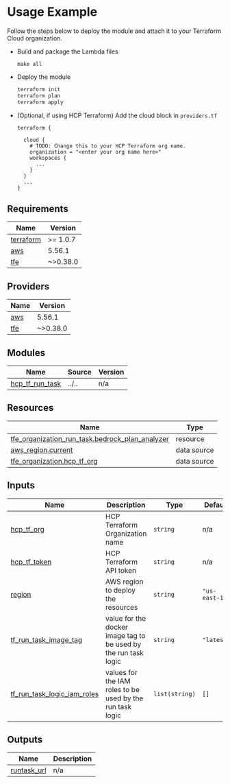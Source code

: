 <!-- BEGIN_TF_DOCS -->
# Usage Example

Follow the steps below to deploy the module and attach it to your Terraform Cloud organization.

* Build and package the Lambda files

  ```
  make all
  ```

* Deploy the module

  ```bash
  terraform init
  terraform plan
  terraform apply
  ```

* (Optional, if using HCP Terraform) Add the cloud block in `providers.tf`

  ```hcl
  terraform {

    cloud {
      # TODO: Change this to your HCP Terraform org name.
      organization = "<enter your org name here>"
      workspaces {
        ...
      }
    }
    ...
  }
  ```

## Requirements

| Name | Version |
|------|---------|
| <a name="requirement_terraform"></a> [terraform](#requirement\_terraform) | >= 1.0.7 |
| <a name="requirement_aws"></a> [aws](#requirement\_aws) | 5.56.1 |
| <a name="requirement_tfe"></a> [tfe](#requirement\_tfe) | ~>0.38.0 |

## Providers

| Name | Version |
|------|---------|
| <a name="provider_aws"></a> [aws](#provider\_aws) | 5.56.1 |
| <a name="provider_tfe"></a> [tfe](#provider\_tfe) | ~>0.38.0 |

## Modules

| Name | Source | Version |
|------|--------|---------|
| <a name="module_hcp_tf_run_task"></a> [hcp\_tf\_run\_task](#module\_hcp\_tf\_run\_task) | ../.. | n/a |

## Resources

| Name | Type |
|------|------|
| [tfe_organization_run_task.bedrock_plan_analyzer](https://registry.terraform.io/providers/hashicorp/tfe/latest/docs/resources/organization_run_task) | resource |
| [aws_region.current](https://registry.terraform.io/providers/hashicorp/aws/5.56.1/docs/data-sources/region) | data source |
| [tfe_organization.hcp_tf_org](https://registry.terraform.io/providers/hashicorp/tfe/latest/docs/data-sources/organization) | data source |

## Inputs

| Name | Description | Type | Default | Required |
|------|-------------|------|---------|:--------:|
| <a name="input_hcp_tf_org"></a> [hcp\_tf\_org](#input\_hcp\_tf\_org) | HCP Terraform Organization name | `string` | n/a | yes |
| <a name="input_hcp_tf_token"></a> [hcp\_tf\_token](#input\_hcp\_tf\_token) | HCP Terraform API token | `string` | n/a | yes |
| <a name="input_region"></a> [region](#input\_region) | AWS region to deploy the resources | `string` | `"us-east-1"` | no |
| <a name="input_tf_run_task_image_tag"></a> [tf\_run\_task\_image\_tag](#input\_tf\_run\_task\_image\_tag) | value for the docker image tag to be used by the run task logic | `string` | `"latest"` | no |
| <a name="input_tf_run_task_logic_iam_roles"></a> [tf\_run\_task\_logic\_iam\_roles](#input\_tf\_run\_task\_logic\_iam\_roles) | values for the IAM roles to be used by the run task logic | `list(string)` | `[]` | no |

## Outputs

| Name | Description |
|------|-------------|
| <a name="output_runtask_url"></a> [runtask\_url](#output\_runtask\_url) | n/a |
<!-- END_TF_DOCS -->